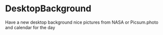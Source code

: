 # DesktopBackground
Have a new desktop background nice pictures from NASA or Picsum.photo and calendar for the day
